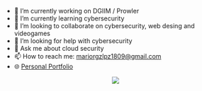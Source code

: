 - 🔭 I’m currently working on DGIIM / Prowler
- 🌱 I’m currently learning cybersecurity
- 👯 I’m looking to collaborate on cybersecurity, web desing and videogames
- 🤔 I’m looking for help with cybersecurity
- 💬 Ask me about cloud security
- 📫 How to reach me: mariorgzlpz1809@gmail.com
- 🌐 [Personal Portfolio](https://mariorgzlpz.github.io)
<p align="center"> 
  <img src="https://github-readme-stats.vercel.app/api/top-langs/?username=mariorgzlpz&layout=compact&theme=tokyonight" />
</p>
